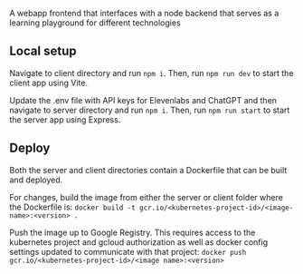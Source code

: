 A webapp frontend that interfaces with a node backend that serves as a learning playground for different technologies

## Local setup

Navigate to client directory and run `npm i`. Then, run `npm run dev` to start the client app using Vite.

Update the .env file with API keys for Elevenlabs and ChatGPT and then navigate to server directory and run `npm i`. 
Then, run `npm run start` to start the server app using Express.

## Deploy

Both the server and client directories contain a Dockerfile that can be built and deployed.

For changes, build the image from either the server or client folder where the Dockerfile is: `docker build -t gcr.io/<kubernetes-project-id>/<image-name>:<version> .`

Push the image up to Google Registry. This requires access to the kubernetes project and gcloud authorization as well as
docker config settings updated to communicate with that project: `docker push gcr.io/<kubernetes-project-id>/<image name>:<version>`